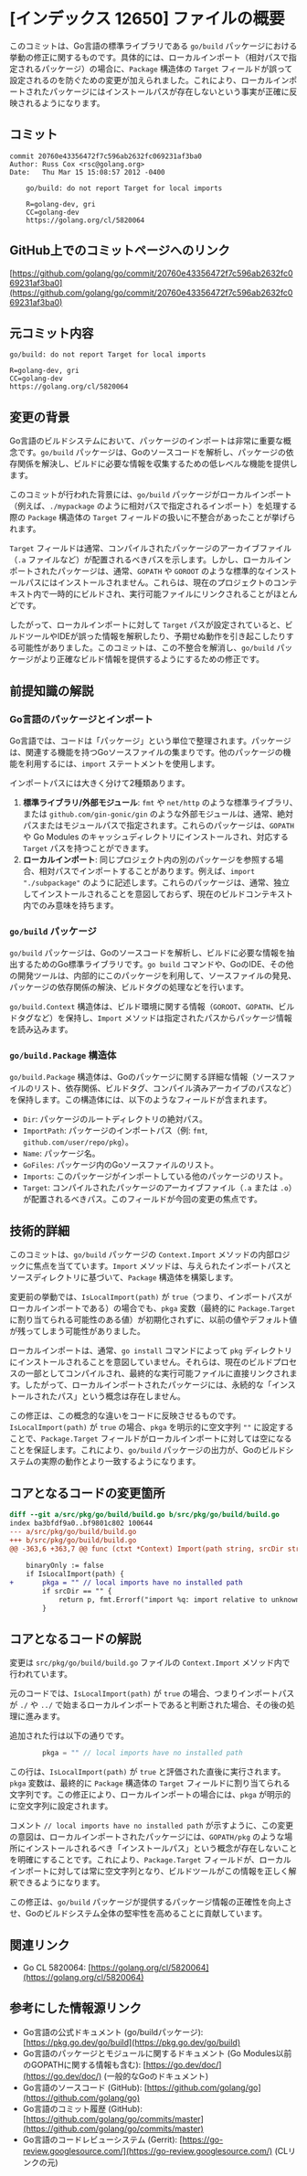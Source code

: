 # [インデックス 12650] ファイルの概要

このコミットは、Go言語の標準ライブラリである `go/build` パッケージにおける挙動の修正に関するものです。具体的には、ローカルインポート（相対パスで指定されるパッケージ）の場合に、`Package` 構造体の `Target` フィールドが誤って設定されるのを防ぐための変更が加えられました。これにより、ローカルインポートされたパッケージにはインストールパスが存在しないという事実が正確に反映されるようになります。

## コミット

```
commit 20760e43356472f7c596ab2632fc069231af3ba0
Author: Russ Cox <rsc@golang.org>
Date:   Thu Mar 15 15:08:57 2012 -0400

    go/build: do not report Target for local imports
    
    R=golang-dev, gri
    CC=golang-dev
    https://golang.org/cl/5820064
```

## GitHub上でのコミットページへのリンク

[https://github.com/golang/go/commit/20760e43356472f7c596ab2632fc069231af3ba0](https://github.com/golang/go/commit/20760e43356472f7c596ab2632fc069231af3ba0)

## 元コミット内容

```
go/build: do not report Target for local imports

R=golang-dev, gri
CC=golang-dev
https://golang.org/cl/5820064
```

## 変更の背景

Go言語のビルドシステムにおいて、パッケージのインポートは非常に重要な概念です。`go/build` パッケージは、Goのソースコードを解析し、パッケージの依存関係を解決し、ビルドに必要な情報を収集するための低レベルな機能を提供します。

このコミットが行われた背景には、`go/build` パッケージがローカルインポート（例えば、`./mypackage` のように相対パスで指定されるインポート）を処理する際の `Package` 構造体の `Target` フィールドの扱いに不整合があったことが挙げられます。

`Target` フィールドは通常、コンパイルされたパッケージのアーカイブファイル（`.a` ファイルなど）が配置されるべきパスを示します。しかし、ローカルインポートされたパッケージは、通常、`GOPATH` や `GOROOT` のような標準的なインストールパスにはインストールされません。これらは、現在のプロジェクトのコンテキスト内で一時的にビルドされ、実行可能ファイルにリンクされることがほとんどです。

したがって、ローカルインポートに対して `Target` パスが設定されていると、ビルドツールやIDEが誤った情報を解釈したり、予期せぬ動作を引き起こしたりする可能性がありました。このコミットは、この不整合を解消し、`go/build` パッケージがより正確なビルド情報を提供するようにするための修正です。

## 前提知識の解説

### Go言語のパッケージとインポート

Go言語では、コードは「パッケージ」という単位で整理されます。パッケージは、関連する機能を持つGoソースファイルの集まりです。他のパッケージの機能を利用するには、`import` ステートメントを使用します。

インポートパスには大きく分けて2種類あります。

1.  **標準ライブラリ/外部モジュール**: `fmt` や `net/http` のような標準ライブラリ、または `github.com/gin-gonic/gin` のような外部モジュールは、通常、絶対パスまたはモジュールパスで指定されます。これらのパッケージは、`GOPATH` や Go Modules のキャッシュディレクトリにインストールされ、対応する `Target` パスを持つことができます。
2.  **ローカルインポート**: 同じプロジェクト内の別のパッケージを参照する場合、相対パスでインポートすることがあります。例えば、`import "./subpackage"` のように記述します。これらのパッケージは、通常、独立してインストールされることを意図しておらず、現在のビルドコンテキスト内でのみ意味を持ちます。

### `go/build` パッケージ

`go/build` パッケージは、Goのソースコードを解析し、ビルドに必要な情報を抽出するためのGo標準ライブラリです。`go build` コマンドや、GoのIDE、その他の開発ツールは、内部的にこのパッケージを利用して、ソースファイルの発見、パッケージの依存関係の解決、ビルドタグの処理などを行います。

`go/build.Context` 構造体は、ビルド環境に関する情報（`GOROOT`、`GOPATH`、ビルドタグなど）を保持し、`Import` メソッドは指定されたパスからパッケージ情報を読み込みます。

### `go/build.Package` 構造体

`go/build.Package` 構造体は、Goのパッケージに関する詳細な情報（ソースファイルのリスト、依存関係、ビルドタグ、コンパイル済みアーカイブのパスなど）を保持します。この構造体には、以下のようなフィールドが含まれます。

*   `Dir`: パッケージのルートディレクトリの絶対パス。
*   `ImportPath`: パッケージのインポートパス（例: `fmt`, `github.com/user/repo/pkg`）。
*   `Name`: パッケージ名。
*   `GoFiles`: パッケージ内のGoソースファイルのリスト。
*   `Imports`: このパッケージがインポートしている他のパッケージのリスト。
*   `Target`: コンパイルされたパッケージのアーカイブファイル（`.a` または `.o`）が配置されるべきパス。このフィールドが今回の変更の焦点です。

## 技術的詳細

このコミットは、`go/build` パッケージの `Context.Import` メソッドの内部ロジックに焦点を当てています。`Import` メソッドは、与えられたインポートパスとソースディレクトリに基づいて、`Package` 構造体を構築します。

変更前の挙動では、`IsLocalImport(path)` が `true`（つまり、インポートパスがローカルインポートである）の場合でも、`pkga` 変数（最終的に `Package.Target` に割り当てられる可能性のある値）が初期化されずに、以前の値やデフォルト値が残ってしまう可能性がありました。

ローカルインポートは、通常、`go install` コマンドによって `pkg` ディレクトリにインストールされることを意図していません。それらは、現在のビルドプロセスの一部としてコンパイルされ、最終的な実行可能ファイルに直接リンクされます。したがって、ローカルインポートされたパッケージには、永続的な「インストールされたパス」という概念は存在しません。

この修正は、この概念的な違いをコードに反映させるものです。`IsLocalImport(path)` が `true` の場合、`pkga` を明示的に空文字列 `""` に設定することで、`Package.Target` フィールドがローカルインポートに対しては空になることを保証します。これにより、`go/build` パッケージの出力が、Goのビルドシステムの実際の動作とより一致するようになります。

## コアとなるコードの変更箇所

```diff
diff --git a/src/pkg/go/build/build.go b/src/pkg/go/build/build.go
index ba3bfdf9a0..bf9801c802 100644
--- a/src/pkg/go/build/build.go
+++ b/src/pkg/go/build/build.go
@@ -363,6 +363,7 @@ func (ctxt *Context) Import(path string, srcDir string, mode ImportMode) (*Packa
 
 	binaryOnly := false
 	if IsLocalImport(path) {
+		pkga = "" // local imports have no installed path
 		if srcDir == "" {
 			return p, fmt.Errorf("import %q: import relative to unknown directory", path)
 		}
```

## コアとなるコードの解説

変更は `src/pkg/go/build/build.go` ファイルの `Context.Import` メソッド内で行われています。

元のコードでは、`IsLocalImport(path)` が `true` の場合、つまりインポートパスが `./` や `../` で始まるローカルインポートであると判断された場合、その後の処理に進みます。

追加された行は以下の通りです。

```go
		pkga = "" // local imports have no installed path
```

この行は、`IsLocalImport(path)` が `true` と評価された直後に実行されます。`pkga` 変数は、最終的に `Package` 構造体の `Target` フィールドに割り当てられる文字列です。この修正により、ローカルインポートの場合には、`pkga` が明示的に空文字列に設定されます。

コメント `// local imports have no installed path` が示すように、この変更の意図は、ローカルインポートされたパッケージには、`GOPATH/pkg` のような場所にインストールされるべき「インストールパス」という概念が存在しないことを明確にすることです。これにより、`Package.Target` フィールドが、ローカルインポートに対しては常に空文字列となり、ビルドツールがこの情報を正しく解釈できるようになります。

この修正は、`go/build` パッケージが提供するパッケージ情報の正確性を向上させ、Goのビルドシステム全体の堅牢性を高めることに貢献しています。

## 関連リンク

*   Go CL 5820064: [https://golang.org/cl/5820064](https://golang.org/cl/5820064)

## 参考にした情報源リンク

*   Go言語の公式ドキュメント (go/buildパッケージ): [https://pkg.go.dev/go/build](https://pkg.go.dev/go/build)
*   Go言語のパッケージとモジュールに関するドキュメント (Go Modules以前のGOPATHに関する情報も含む): [https://go.dev/doc/](https://go.dev/doc/) (一般的なGoのドキュメント)
*   Go言語のソースコード (GitHub): [https://github.com/golang/go](https://github.com/golang/go)
*   Go言語のコミット履歴 (GitHub): [https://github.com/golang/go/commits/master](https://github.com/golang/go/commits/master)
*   Go言語のコードレビューシステム (Gerrit): [https://go-review.googlesource.com/](https://go-review.googlesource.com/) (CLリンクの元)

